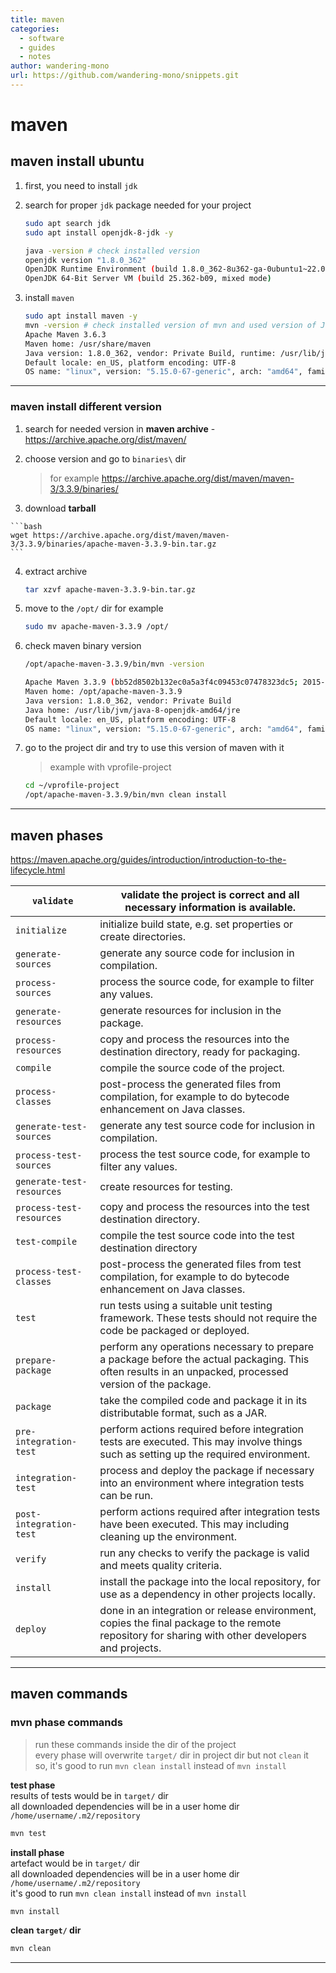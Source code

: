```yaml
---
title: maven
categories:
  - software
  - guides
  - notes
author: wandering-mono
url: https://github.com/wandering-mono/snippets.git
---
```


# maven

## maven install ubuntu

1. first, you need to install `jdk`

2. search for proper `jdk` package needed for your project  

    ```bash
    sudo apt search jdk
    sudo apt install openjdk-8-jdk -y
    
    java -version # check installed version
    openjdk version "1.8.0_362"
    OpenJDK Runtime Environment (build 1.8.0_362-8u362-ga-0ubuntu1~22.04-b09)
    OpenJDK 64-Bit Server VM (build 25.362-b09, mixed mode)
    ```

3. install `maven`  

    ```bash
    sudo apt install maven -y
    mvn -version # check installed version of mvn and used version of Java
    Apache Maven 3.6.3
    Maven home: /usr/share/maven
    Java version: 1.8.0_362, vendor: Private Build, runtime: /usr/lib/jvm/java-8-openjdk-amd64/jre
    Default locale: en_US, platform encoding: UTF-8
    OS name: "linux", version: "5.15.0-67-generic", arch: "amd64", family: "unix"
    ```

---

### maven install different version

1.  search for needed version in **maven archive** - <https://archive.apache.org/dist/maven/>

2.  choose version and go to `binaries\` dir  

    >   for example <https://archive.apache.org/dist/maven/maven-3/3.3.9/binaries/>

3.   download **tarball**

    ```bash
    wget https://archive.apache.org/dist/maven/maven-3/3.3.9/binaries/apache-maven-3.3.9-bin.tar.gz
    ```

4.  extract archive  

    ```bash
    tar xzvf apache-maven-3.3.9-bin.tar.gz
    ```

5.  move to the `/opt/` dir for example  

    ```bash
    sudo mv apache-maven-3.3.9 /opt/
    ```

6.  check maven binary version  

    ```bash
    /opt/apache-maven-3.3.9/bin/mvn -version
    
    Apache Maven 3.3.9 (bb52d8502b132ec0a5a3f4c09453c07478323dc5; 2015-11-10T16:41:47+00:00)
    Maven home: /opt/apache-maven-3.3.9
    Java version: 1.8.0_362, vendor: Private Build
    Java home: /usr/lib/jvm/java-8-openjdk-amd64/jre
    Default locale: en_US, platform encoding: UTF-8
    OS name: "linux", version: "5.15.0-67-generic", arch: "amd64", family: "unix"
    ```

7.  go to the project dir and try to use this version of maven with it  

    >   example with vprofile-project

    ```bash
    cd ~/vprofile-project
    /opt/apache-maven-3.3.9/bin/mvn clean install
    ```

    

---

## maven phases

<https://maven.apache.org/guides/introduction/introduction-to-the-lifecycle.html>

| `validate`                | validate the project is correct and all necessary information is available. |
| ------------------------- | ------------------------------------------------------------ |
| `initialize`              | initialize build state, e.g. set properties or create directories. |
| `generate-sources`        | generate any source code for inclusion in compilation.       |
| `process-sources`         | process the source code, for example to filter any values.   |
| `generate-resources`      | generate resources for inclusion in the package.             |
| `process-resources`       | copy and process the resources into the destination directory, ready for packaging. |
| `compile`                 | compile the source code of the project.                      |
| `process-classes`         | post-process the generated files from compilation, for example to do bytecode enhancement on Java classes. |
| `generate-test-sources`   | generate any test source code for inclusion in compilation.  |
| `process-test-sources`    | process the test source code, for example to filter any values. |
| `generate-test-resources` | create resources for testing.                                |
| `process-test-resources`  | copy and process the resources into the test destination directory. |
| `test-compile`            | compile the test source code into the test destination directory |
| `process-test-classes`    | post-process the generated files from test compilation, for example to do bytecode enhancement on Java classes. |
| `test`                    | run tests using a suitable unit testing framework. These tests should not require the code be packaged or deployed. |
| `prepare-package`         | perform any operations necessary to prepare a package before the actual packaging. This often results in an unpacked, processed version of the package. |
| `package`                 | take the compiled code and package it in its distributable format, such as a JAR. |
| `pre-integration-test`    | perform actions required before integration tests are executed. This may involve things such as setting up the required environment. |
| `integration-test`        | process and deploy the package if necessary into an environment where integration tests can be run. |
| `post-integration-test`   | perform actions required after integration tests have been executed. This may including cleaning up the environment. |
| `verify`                  | run any checks to verify the package is valid and meets quality criteria. |
| `install`                 | install the package into the local repository, for use as a dependency in other projects locally. |
| `deploy`                  | done in an integration or release environment, copies the final package to the remote repository for sharing with other developers and projects. |

---

## maven commands

### mvn phase commands

>   run these commands inside the dir of the project  
>   every phase will overwrite `target/` dir in project dir but not `clean` it  
>   so, it's good to run `mvn clean install` instead of `mvn install`

**test phase**  
results of tests would be in `target/` dir  
all downloaded dependencies will be in a user home dir `/home/username/.m2/repository`

```bash
mvn test
```

**install phase**  
artefact would be in `target/` dir  
all downloaded dependencies will be in a user home dir `/home/username/.m2/repository`  
it's good to run `mvn clean install` instead of `mvn install`

```bash
mvn install
```

**clean `target/` dir**

```bash
mvn clean
```

---

